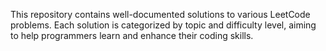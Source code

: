 This repository contains well-documented solutions to various LeetCode problems. 
Each solution is categorized by topic and difficulty level, aiming to help programmers learn and enhance their coding skills.